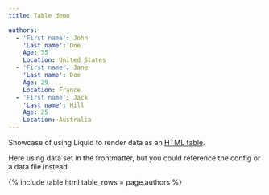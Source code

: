 ```yaml
---
title: Table demo

authors:
  - 'First name': John
    'Last name': Doe
    Age: 35
    Location: United States
  - 'First name': Jane
    'Last name': Doe
    Age: 29
    Location: France
  - 'First name': Jack
    'Last name': Hill
    Age: 25
    Location: Australia
---
```


Showcase of using Liquid to render data as an [HTML table][].

Here using data set in the frontmatter, but you could reference the config or a data file instead.

{% include table.html table_rows = page.authors %}


[HTML table]: https://michaelcurrin.github.io/code-cookbook/recipes/jekyll/snippets/html-table.html
